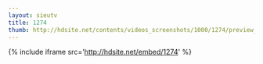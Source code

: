 ```yaml
---
layout: sieutv
title: 1274
thumb: http://hdsite.net/contents/videos_screenshots/1000/1274/preview_360p.mp4.jpg
---
```

{% include iframe src='http://hdsite.net/embed/1274' %}
 
